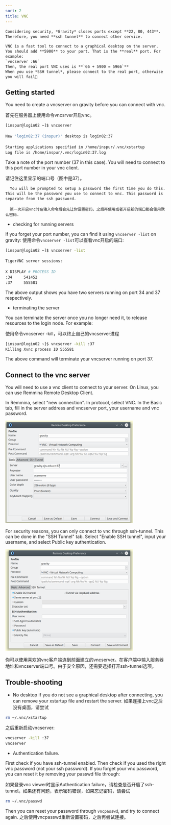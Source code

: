 ```yaml
---
sort: 2
title: VNC
---
```


```note
Considering security, *Gravity* closes ports except **22, 80, 443**.    
Therefore, you need **ssh tunnel** to connect other service.
```

```tip
VNC is a fast tool to connect to a graphical desktop on the server.   
You should add **5900** to your port. That is the **real** port. For example:   
`vncserver :66`   
Then, the real port VNC uses is **`66 + 5900 = 5966`**   
When you use *SSH tunnel*, please connect to the real port, otherwise you will fail🤣
```

## Getting started

You need to create a vncserver on gravity before you can connect with vnc. 

首先在服务器上使用命令vncsrver开启vnc。

```bash
[inspur@login02 ~]$ vncserver

New 'login02:37 (inspur)' desktop is login02:37

Starting applications specified in /home/inspur/.vnc/xstartup
Log file is /home/inspur/.vnc/login02:37.log
```

Take a note of the port number (37 in this case). You will need to connect to this port number in your vnc client.

请记住这里显示的端口号（图中是37）。

```tip
  You will be prompted to setup a password the first time you do this. This will be the password you use to connect to vnc. This password is separate from the ssh password.

  第一次开启vnc时在输入命令后会先让你设置密码，之后再使用或者开启新的端口都会使用默认密码.
```

- checking for running servers

If you forget your port number, you can find it using `vncserver -list` on gravity:
使用命令`vncserver -list`可以查看vnc开启的端口:

```bash
[inspur@login02 ~]$ vncserver -list

TigerVNC server sessions:

X DISPLAY #	PROCESS ID
:34		541452
:37		555581
```

The above output shows you have two servers running on port 34 and 37 respectively.

- terminating the server

You can terminate the server once you no longer need it, to release resources to the login node. For example:

使用命令vncserver -kill，可以终止自己的vncserver进程

```bash
[inspur@login02 ~]$ vncserver -kill :37
Killing Xvnc process ID 555581
```

The above command will terminate your vncserver running on port 37.

## Connect to the vnc server

You will need to use a vnc client to connect to your server. On Linux, you can use Remmina Remote Desktop Client. 

In Remmina, select "new connection". In protocol, select VNC. In the Basic tab, fill in the server address and vncserver port, your username and vnc password. 

<img src="../images/Advanced/VNC_1.png" width=400/>

For security reasons, you can only connect to vnc through ssh-tunnel. This can be done in the "SSH Tunnel" tab. Select "Enable SSH tunnel", input your username, and select Public key authentication.

<img src="../images/Advanced/VNC_2.png" width=400/>

你可以使用喜欢的vnc客户端连到前面建立的vncserver。在客户端中输入服务器地址和vncserver端口号。由于安全原因，还需要选择打开ssh-tunnel选项。

## Trouble-shooting
- No desktop
If you do not see a graphical desktop after connecting, you can remove your xstartup file and restart the server.
如果连接上vnc之后没有桌面，请尝试

```bash
rm ~/.vnc/xstartup
```
之后重新启动vncserver:

```bash
vncserver -kill :37
vncserver
```

- Authentication failure.

First check if you have ssh-tunnel enabled. Then check if you used the right vnc password (not your ssh password). If you forget your vnc password, you can reset it by removing your passwd file through:

如果登录vnc viewer时显示Authentication failure，请检查是否开启了ssh-tunnel。如果还有问题，表示密码错误，如果忘记密码，请尝试

```bash
rm ~/.vnc/passwd
```

Then you can reset your password through `vncpasswd`, and try to connect again.
之后使用vncpasswd重新设置密码，之后再尝试连接。
